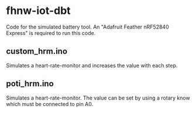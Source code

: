 # fhnw-iot-dbt
Code for the simulated battery tool. An "Adafruit Feather nRF52840 Express" is required to run this code.

## custom_hrm.ino
Simulates a heart-rate-monitor and increases the value with each step.

## poti_hrm.ino
Simulates a heart-rate-monitor. The value can be set by using a rotary know which must be connected to pin A0.
